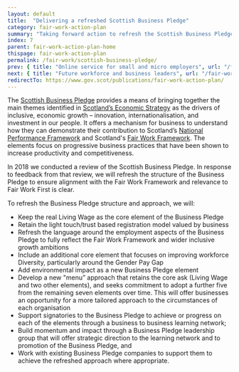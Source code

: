 ```yaml
---
layout: default
title:  "Delivering a refreshed Scottish Business Pledge"
category: fair-work-action-plan
summary: "Taking forward action to refresh the Scottish Business Pledge to ensure closer alignment to the Fair Work Framework and build greater impact."
index: 7
parent: fair-work-action-plan-home
thispage: fair-work-action-plan
permalink: /fair-work/scottish-business-pledge/
prev: { title: "Online service for small and micro employers", url: "/fair-work/online-service/" }
next: { title: "Future workforce and business leaders", url: "/fair-work/future-workforce/" }
redirectTo: https://www.gov.scot/publications/fair-work-action-plan/
---
```


The [Scottish Business Pledge](https://scottishbusinesspledge.scot/) provides a means of bringing together the main themes identified in [Scotland’s Economic Strategy](https://www.gov.scot/publications/scotlands-economic-strategy/) as the drivers of inclusive, economic growth – innovation, internationalisation, and investment in our people.  It offers a mechanism for business to understand how they can demonstrate their contribution to Scotland’s [National Performance Framework](https://nationalperformance.gov.scot/) and Scotland's [Fair Work Framework](https://www.fairworkconvention.scot/the-fair-work-framework/).  The elements focus on progressive business practices that have been shown to increase productivity and competitiveness.

In 2018 we conducted a review of the Scottish Business Pledge.  In response to feedback from that review, we will refresh the structure of the Business Pledge to ensure alignment with the Fair Work Framework and relevance to Fair Work First is clear.

To refresh the Business Pledge structure and approach, we will:

* Keep the real Living Wage as the core element of the Business Pledge
* Retain the light touch/trust based registration model valued by business
* Refresh the language around the employment aspects of the Business Pledge to fully reflect the Fair Work Framework and wider inclusive growth ambitions
* Include an additional core element that focuses on improving workforce Diversity, particularly around the Gender Pay Gap
* Add environmental impact as a new Business Pledge element
* Develop a new "menu” approach that retains the core ask (Living Wage and two other elements), and seeks commitment to adopt a further five from the remaining seven elements over time. This will offer businesses an opportunity for a more tailored approach to the circumstances of each organisation
* Support signatories to the Business Pledge to achieve or progress on each of the elements through a business to business learning network;
* Build momentum and impact through a Business Pledge leadership group that will offer strategic direction to the learning network and to promotion of the Business Pledge, and 
* Work with existing Business Pledge companies to support them to achieve the refreshed approach where appropriate. 
